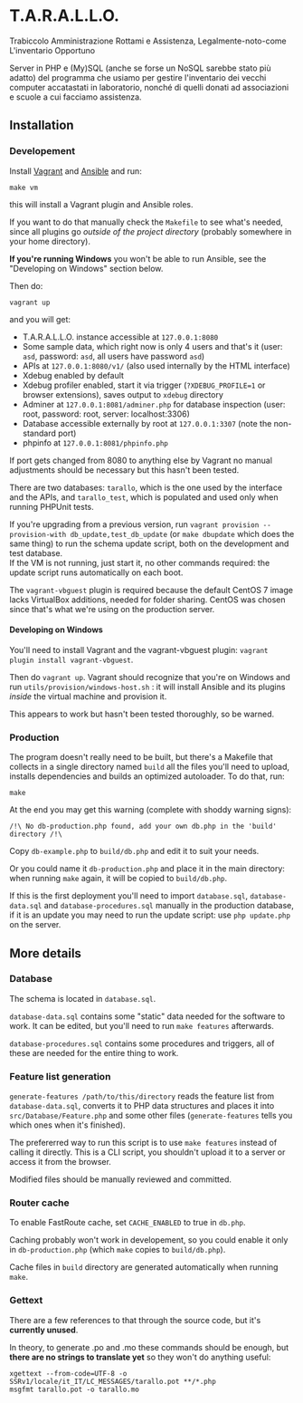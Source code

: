 # T.A.R.A.L.L.O.
Trabiccolo Amministrazione Rottami e Assistenza, Legalmente-noto-come L'inventario Opportuno

Server in PHP e (My)SQL (anche se forse un NoSQL sarebbe stato più adatto) del programma che usiamo per gestire l'inventario dei vecchi computer accatastati in laboratorio, nonché di quelli donati ad associazioni e scuole a cui facciamo assistenza.

## Installation

### Developement

Install [Vagrant](http://vagrantup.com/) and [Ansible](http://ansible.com/) and run:

	make vm

this will install a Vagrant plugin and Ansible roles.
    
If you want to do that manually check the `Makefile` to see what's needed, since
all plugins go *outside of the project directory* (probably somewhere in your
home directory).

**If you're running Windows** you won't be able to run Ansible, see the
"Developing on Windows" section below.

Then do:
	
	vagrant up

and you will get:

* T.A.R.A.L.L.O. instance accessible at `127.0.0.1:8080`
* Some sample data, which right now is only 4 users and that's it
(user: `asd`, password: `asd`, all users have password `asd`)
* APIs at `127.0.0.1:8080/v1/` (also used internally by the HTML interface)
* Xdebug enabled by default
* Xdebug profiler enabled, start it via trigger (`?XDEBUG_PROFILE=1` or browser extensions),
saves output to `xdebug` directory
* Adminer at `127.0.0.1:8081/adminer.php` for database inspection (user: root,
password: root, server: localhost:3306)
* Database accessible externally by root at `127.0.0.1:3307` (note the non-standard port)
* phpinfo at `127.0.0.1:8081/phpinfo.php`

If port gets changed from 8080 to anything else by Vagrant no manual adjustments
should be necessary but this hasn't been tested.

There are two databases: `tarallo`, which is the one used by the interface and
the APIs, and `tarallo_test`, which is populated and used only when running
PHPUnit tests.

If you're upgrading from a previous version, run `vagrant provision --provision-with db_update,test_db_update`
(or `make dbupdate` which does the same thing) to run the schema update script, both on the development
and test database.  
If the VM is not running, just start it, no other commands required: the update script runs
automatically on each boot.

The `vagrant-vbguest` plugin is required because the default CentOS 7 image lacks
VirtualBox additions, needed for folder sharing. CentOS was chosen since that's
what we're using on the production server.

#### Developing on Windows

You'll need to install Vagrant and the vagrant-vbguest plugin:
`vagrant plugin install vagrant-vbguest`.

Then do `vagrant up`. Vagrant should recognize that you're on Windows
and run `utils/provision/windows-host.sh` : it will install Ansible
and its plugins *inside* the virtual machine and provision it.

This appears to work but hasn't been tested thoroughly, so be warned.

### Production

The program doesn't really need to be built, but there's a Makefile that
collects in a single directory named `build` all the files you'll need to
upload, installs dependencies and builds an optimized autoloader. To do that,
run:

    make

At the end you may get this warning (complete with shoddy warning signs):

    /!\ No db-production.php found, add your own db.php in the 'build' directory /!\

Copy `db-example.php` to `build/db.php` and edit it to suit your needs.

Or you could name it `db-production.php` and place it in the main directory:
when running `make` again, it will be copied to `build/db.php`.

If this is the first deployment you'll need to import `database.sql`, `database-data.sql` and
`database-procedures.sql` manually in the production database, if it is an update you may need
to run the update script: use `php update.php` on the server.

## More details

### Database

The schema is located in `database.sql`.

`database-data.sql` contains some "static" data needed for the software to work.
It can be edited, but you'll need to run `make features` afterwards.

`database-procedures.sql` contains some procedures and triggers, all of these
are needed for the entire thing to work.

### Feature list generation

`generate-features /path/to/this/directory` reads the feature list from
`database-data.sql`, converts it to PHP data structures and places it into
`src/Database/Feature.php` and some other files (`generate-features` tells you
which ones when it's finished).

The prefererred way to run this script is to use `make features` instead of
calling it directly. This is a CLI script, you shouldn't upload it to a server
or access it from the browser.

Modified files should be manually reviewed and committed.

### Router cache

To enable FastRoute cache, set `CACHE_ENABLED` to true in `db.php`.

Caching probably won't work in developement, so you could enable it
only in `db-production.php` (which `make` copies to `build/db.php`).

Cache files in `build` directory are generated automatically when
running `make`.

### Gettext

There are a few references to that through the source code, but it's
**currently unused**.

In theory, to generate .po and .mo these commands should be enough, but
**there are no strings to translate yet** so they won't do anything useful:

    xgettext --from-code=UTF-8 -o SSRv1/locale/it_IT/LC_MESSAGES/tarallo.pot **/*.php
    msgfmt tarallo.pot -o tarallo.mo
